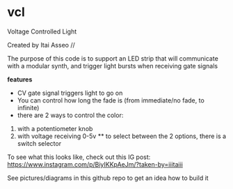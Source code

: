 # vcl
Voltage Controlled Light

Created by Itai Asseo // 

The purpose of this code is to support an LED strip that will communicate with a modular synth, and trigger light bursts when receiving gate signals

**features** 
* CV gate signal triggers light to go on
* You can control how long the fade is (from immediate/no fade, to infinite)
* there are 2 ways to control the color:
1. with a potentiometer knob
2. with voltage receiving 0-5v
** to select between the 2 options, there is a switch selector

To see what this looks like, check out this IG post: https://www.instagram.com/p/BiyIKKpAeJm/?taken-by=iiitaiii

See pictures/diagrams in this github repo to get an idea how to build it
